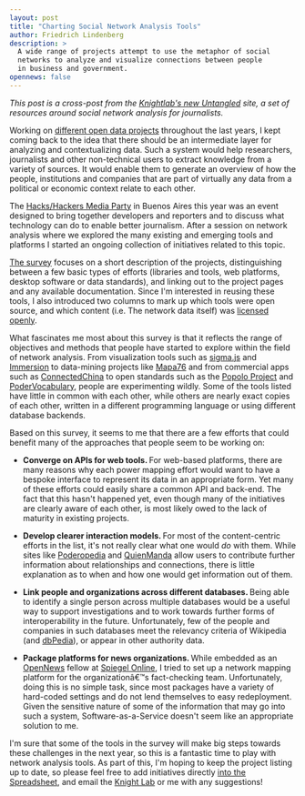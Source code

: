 ```yaml
---
layout: post
title: "Charting Social Network Analysis Tools"
author: Friedrich Lindenberg
description: >
  A wide range of projects attempt to use the metaphor of social
  networks to analyze and visualize connections between people 
  in business and government.
opennews: false
---
```


<em>This post is a cross-post from the <a href="http://untangled.knightlab.com/readings.html">Knightlab's new Untangled</a> site, a set of resources around social network analysis for journalists.</em>

<p>Working on <a href="http://pudo.org/#code">different open data projects</a> throughout the last years, I kept coming back to the idea that there should be an intermediate layer for analyzing and contextualizing data. Such a system would help researchers, journalists and other non-technical users to extract knowledge from a variety of sources. It would enable them to generate an overview of how the people, institutions and companies that are part of virtually any data from a political or economic context relate to each other.</p>

<p>The <a href="http://www.mediaparty.info/">Hacks/Hackers Media Party</a> in Buenos Aires this year was an event designed to bring together developers and reporters and to discuss what technology can do to enable better journalism. After a session on network analysis where we explored the many existing and emerging tools and platforms I started an ongoing collection of initiatives related to this topic.</p>

<p><a href="https://docs.google.com/spreadsheet/ccc?key=0AplklDf0nYxWdFhmTWZUc0o0SzAzMkRuMTZCUVBVeHc&amp;usp=drive_web#gid=0">The survey</a> focuses on a short description of the projects, distinguishing between a few basic types of efforts (libraries and tools, web platforms, desktop software or data standards), and linking out to the project pages and any available documentation. Since I'm interested in reusing these tools, I also introduced two columns to mark up which tools were open source, and which content (i.e. The network data itself) was <a href="http://opendefinition.org/">licensed openly</a>.</p>

<p>What fascinates me most about this survey is that it reflects the range of objectives and methods that people have started to explore within the field of network analysis. From visualization tools such as <a href="http://sigmajs.org/">sigma.js</a> and <a href="https://immersion.media.mit.edu/">Immersion</a> to data-mining projects like <a href="http://mapa76.info/">Mapa76</a> and from commercial apps such as <a href="http://connectedchina.reuters.com/">ConnectedChina</a> to open standards such as the <a href="http://popoloproject.com/">Popolo Project</a> and <a href="https://github.com/poderopedia/PoderVocabulary">PoderVocabulary</a>, people are experimenting wildly. Some of the tools listed have little in common with each other, while others are nearly exact copies of each other, written in a different programming language or using different database backends.</p>

<p>Based on this survey, it seems to me that there are a few efforts that could benefit many of the approaches that people seem to be working on:</p>

<ul>
<li><p><strong>Converge on APIs for web tools. </strong> For web-based platforms, there are many reasons why each power mapping effort would want to have a bespoke interface to represent its data in an appropriate form. Yet many of these efforts could easily share a common API and back-end. The fact that this hasn't happened yet, even though many of the initiatives are clearly aware of each other, is most likely owed to the lack of maturity in existing projects.</p></li>

<li><p><strong>Develop clearer interaction models. </strong> For most of the content-centric efforts in the list, it's not really clear what one would <em>do</em> with them. While sites like <a href="http://poderopedia.org/">Poderopedia</a> and <a href="http://quienmanda.es/">QuienManda</a> allow users to contribute further information about relationships and connections, there is little explanation as to when and how one would get information out of them.</p></li>

<li><p><strong>Link people and organizations across different databases. </strong> Being able to identify a single person across multiple databases would be a useful way to support investigations and to work towards further forms of interoperability in the future. Unfortunately, few of the people and companies in such databases meet the relevancy criteria of Wikipedia (and <a href="http://dbpedia.org/About">dbPedia</a>), or appear in other authority data.</p></li>

<li><p><strong>Package platforms for news organizations. </strong> While embedded as an <a href="http://opennews.org/">OpenNews</a> fellow at <a href="http://spiegel.de">Spiegel Online</a>, I tried to set up a network mapping platform for the organizationâ€™s fact-checking team. Unfortunately, doing this is no simple task, since most packages have a variety of hard-coded settings and do not lend themselves to easy redeployment. Given the sensitive nature of some of the information that may go into such a system, Software-as-a-Service doesn't seem like an appropriate solution to me.</p></li>
</ul>

<p>I'm sure that some of the tools in the survey will make big steps towards these challenges in the next year, so this is a fantastic time to play with network analysis tools. As part of this, I'm hoping to keep the project listing up to date, so please feel free to add initiatives directly <a href="https://docs.google.com/spreadsheet/ccc?key=0AplklDf0nYxWdFhmTWZUc0o0SzAzMkRuMTZCUVBVeHc&amp;usp=drive_web#gid=0">into the Spreadsheet</a>, and email the <a href="mailto:knightlab@northwestern.edu?subject=Untangled%20Tool%20suggestion">Knight Lab</a> or me with any suggestions!</p>
